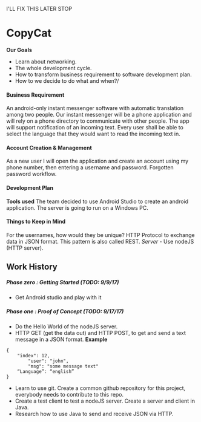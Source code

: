 I'LL FIX THIS LATER STOP 

# CopyCat
**Our Goals**
* Learn about networking.
* The whole development cycle. 
* How to transform business requirement to software development plan.
* How to we decide to do what and when?/
#### Business Requirement
An android-only instant messenger software with automatic translation among two people. Our instant messenger will be a phone application and will rely on a phone directory to communicate with other people. The app will support notification of an incoming text. Every user shall be able to select the language that they would want to read the incoming text in. 

#### Account Creation & Management
As a new user I will open the application and create an account using my phone number, then entering a username and password.
Forgotten password workflow.

#### Development Plan
**Tools used**
The team decided to use Android Studio to create an android application. The server is going to run on a Windows PC.

#### Things to Keep in Mind
For the usernames, how would they be unique?
HTTP Protocol to exchange data in JSON format. This pattern is also called REST.
*Server* - Use nodeJS (HTTP server).

## Work History
##### Phase zero 	: Getting Started (TODO: 9/9/17)
* Get Android studio and play with it 
##### Phase one		: Proof of Concept (TODO: 9/17/17)
* Do the Hello World of the nodeJS server. 
* HTTP GET (get the data out) and HTTP POST, to get and send a text message in a JSON format. 
		**Example** 
```
{
 	"index": 12,
    	"user": "john",
    	"msg": "some message text"
	“Language”: “english”
}
```	
* Learn to use git. Create a common github repository for this project, everybody needs to                                      contribute to this repo.
* Create a test client to test a nodeJS server. Create a server and client in Java. 
* Research how to use Java to send and receive JSON via HTTP.

